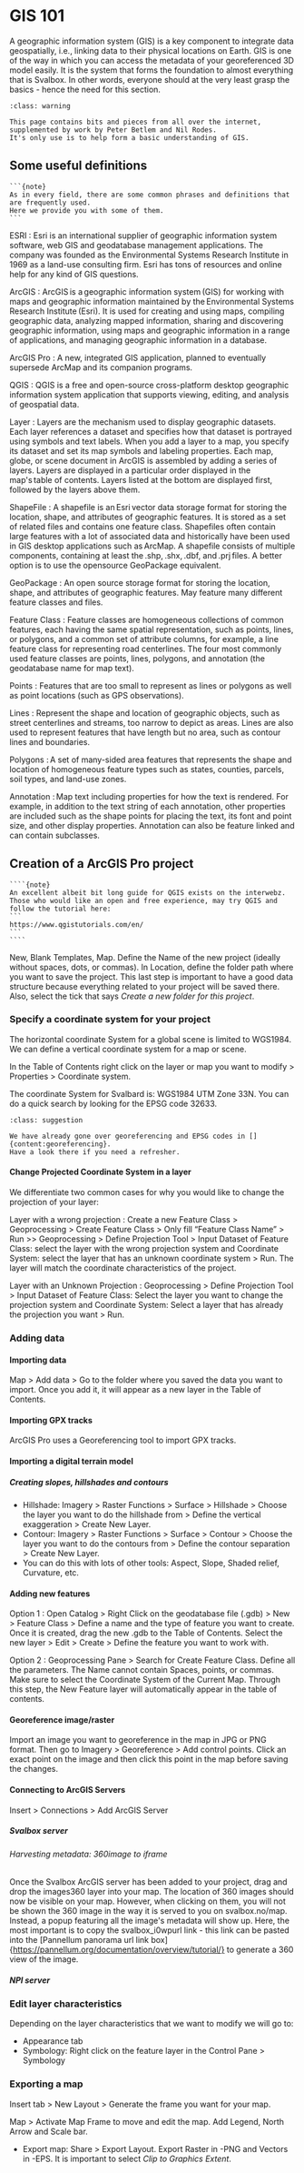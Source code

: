 # GIS 101

A geographic information system (GIS) is a key component to integrate data geospatially, i.e., linking data to their physical locations on Earth.
GIS is one of the way in which you can access the metadata of your georeferenced 3D model easily.
It is the system that forms the foundation to almost everything that is Svalbox.
In other words, everyone should at the very least grasp the basics - hence the need for this section.

```{admonition}
:class: warning

This page contains bits and pieces from all over the internet, supplemented by work by Peter Betlem and Nil Rodes.
It's only use is to help form a basic understanding of GIS.
```

## Some useful definitions

````{margin}
```{note}
As in every field, there are some common phrases and definitions that are frequently used.
Here we provide you with some of them.
```
````

ESRI
: Esri is an international supplier of geographic information system software, web GIS and geodatabase management applications.
The company was founded as the Environmental Systems Research Institute in 1969 as a land-use consulting firm.
Esri has tons of resources and online help for any kind of GIS questions.  

ArcGIS
: ArcGIS is a geographic information system (GIS) for working with maps and geographic information maintained by the Environmental Systems Research Institute (Esri).
It is used for creating and using maps, compiling geographic data, analyzing mapped information, sharing and discovering geographic information, using maps and geographic information in a range of applications, and managing geographic information in a database.

ArcGIS Pro
:  A new, integrated GIS application, planned to eventually supersede ArcMap and its companion programs.

QGIS
: QGIS is a free and open-source cross-platform desktop geographic information system application that supports viewing, editing, and analysis of geospatial data.

Layer
: Layers are the mechanism used to display geographic datasets.
Each layer references a dataset and specifies how that dataset is portrayed using symbols and text labels.
When you add a layer to a map, you specify its dataset and set its map symbols and labeling properties.
Each map, globe, or scene document in ArcGIS is assembled by adding a series of layers.
Layers are displayed in a particular order displayed in the map's table of contents. Layers listed at the bottom are displayed first, followed by the layers above them.

ShapeFile
: A shapefile is an Esri vector data storage format for storing the location, shape, and attributes of geographic features.
It is stored as a set of related files and contains one feature class.
Shapefiles often contain large features with a lot of associated data and historically have been used in GIS desktop applications such as ArcMap.
A shapefile consists of multiple components, containing at least the .shp, .shx, .dbf, and .prj files.
A better option is to use the opensource GeoPackage equivalent.

GeoPackage
: An open source storage format for storing the location, shape, and attributes of geographic features.
May feature many different feature classes and files.

Feature Class
: Feature classes are homogeneous collections of common features, each having the same spatial representation, such as points, lines, or polygons, and a common set of attribute columns, for example, a line feature class for representing road centerlines.
The four most commonly used feature classes are points, lines, polygons, and annotation (the geodatabase name for map text).

Points
: Features that are too small to represent as lines or polygons as well as point locations (such as GPS observations).

Lines
: Represent the shape and location of geographic objects, such as street centerlines and streams, too narrow to depict as areas.
Lines are also used to represent features that have length but no area, such as contour lines and boundaries.

Polygons
: A set of many-sided area features that represents the shape and location of homogeneous feature types such as states, counties, parcels, soil types, and land-use zones.

Annotation
: Map text including properties for how the text is rendered. For example, in addition to the text string of each annotation, other properties are included such as the shape points for placing the text, its font and point size, and other display properties. Annotation can also be feature linked and can contain subclasses.  


## Creation of a ArcGIS Pro project

`````{margin}
````{note}
An excellent albeit bit long guide for QGIS exists on the interwebz.
Those who would like an open and free experience, may try QGIS and follow the tutorial here:
```
https://www.qgistutorials.com/en/
```
````
`````

New, Blank Templates, Map. Define the Name of the new project (ideally without spaces, dots, or commas).
In Location, define the folder path where you want to save the project.
This last step is important to have a good data structure because everything related to your project will be saved there.
Also, select the tick that says *Create a new folder for this project*.

### Specify a coordinate system for your project

The horizontal coordinate System for a global scene is limited to WGS1984.
We can define a vertical coordinate system for a map or scene.

In the Table of Contents right click on the layer or map you want to modify > Properties > Coordinate system.

The coordinate System for Svalbard is: WGS1984 UTM Zone 33N.
You can do a quick search by looking for the EPSG code 32633.

`````{admonision} Georeferencing
:class: suggestion

We have already gone over georeferencing and EPSG codes in []{content:georeferencing}.
Have a look there if you need a refresher.

`````

#### Change Projected Coordinate System in a layer

We differentiate two common cases for why you would like to change the projection of your layer:

Layer with a wrong projection
: Create a new Feature Class > Geoprocessing > Create Feature Class > Only fill “Feature Class Name” > Run >> Geoprocessing > Define Projection Tool > Input Dataset of Feature Class: select the layer with the wrong projection system and Coordinate System: select the layer that has an unknown coordinate system > Run. The layer will match the coordinate characteristics of the project.

Layer with an Unknown Projection
: Geoprocessing > Define Projection Tool > Input Dataset of Feature Class: Select the layer you want to change the projection system and
Coordinate System: Select a layer that has already the projection you want > Run.

### Adding data

#### Importing data
Map > Add data > Go to the folder where you saved the data you want to import.
Once you add it, it will appear as a new layer in the Table of Contents.

#### Importing GPX tracks

ArcGIS Pro uses a Georeferencing tool to import GPX tracks.

#### Importing a digital terrain model

##### Creating slopes, hillshades and contours

- Hillshade: Imagery > Raster Functions > Surface > Hillshade > Choose the layer you want to do the hillshade from > Define the vertical exaggeration > Create New Layer.
- Contour: Imagery > Raster Functions > Surface > Contour > Choose the layer you want to do the contours from > Define the contour separation > Create New Layer.
- You can do this with lots of other tools: Aspect, Slope, Shaded relief, Curvature, etc.

#### Adding new features

Option 1
: Open Catalog > Right Click on the geodatabase file (.gdb) > New > Feature Class > Define a name and the type of feature you want to create.
Once it is created, drag the new .gdb to the Table of Contents.
Select the new layer > Edit > Create > Define the feature you want to work with.

Option 2
: Geoprocessing Pane > Search for Create Feature Class.
Define all the parameters.
The Name cannot contain Spaces, points, or commas.
Make sure to select the Coordinate System of the Current Map.
Through this step, the New Feature layer will automatically appear in the table of contents.

#### Georeference image/raster

Import an image you want to georeference in the map in JPG or PNG format.
Then go to Imagery > Georeference > Add control points.
Click an exact point on the image and then click this point in the map before saving the changes.

#### Connecting to ArcGIS Servers

Insert > Connections > Add ArcGIS Server

##### Svalbox server

###### Harvesting metadata: 360image to iframe

Once the Svalbox ArcGIS server has been added to your project, drag and drop the images360 layer into your map.
The location of 360 images should now be visible on your map.
However, when clicking on them, you will not be shown the 360 image in the way it is served to you on svalbox.no/map.
Instead, a popup featuring all the image's metadata will show up.
Here, the most important is to copy the svalbox_i0wpurl link - this link can be pasted into the [Pannellum panorama url link box]{https://pannellum.org/documentation/overview/tutorial/} to generate a 360 view of the image.  

##### NPI server

### Edit layer characteristics

Depending on the layer characteristics that we want to modify we will go to:

- Appearance tab
- Symbology: Right click on the feature layer in the Control Pane > Symbology

### Exporting a map

Insert tab > New Layout > Generate the frame you want for your map.

Map > Activate Map Frame to move and edit the map. Add Legend, North Arrow and Scale bar.

- Export map: Share > Export Layout. Export Raster in -PNG and Vectors in -EPS. It is important to select *Clip to Graphics Extent*.
